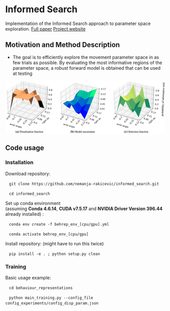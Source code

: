 
# Informed Search

Implementation of the Informed Search approach to parameter space exploration.
[Full paper](https://link.springer.com/article/10.1007%2Fs10514-019-09842-7)
[Project website](https://sites.google.com/view/informedsearch)


## Motivation and Method Description

- The goal is to efficiently explore the movement parameter space in as few trials as possible. By evaluating the most informative regions of the parameter space,  a robust forward model is obtained that can be used at testing

![Method components](img/method_components.png)

## Code usage

### Installation

Download repository:

&nbsp;&nbsp;&nbsp;`git clone https://github.com/nemanja-rakicevic/informed_search.git`

&nbsp;&nbsp;&nbsp;`cd informed_search`


Set up conda environment<br/>
(assuming __Conda 4.6.14__, __CUDA v7.5.17__ and __NVIDIA Driver Version 396.44__ already installed) :

&nbsp;&nbsp;&nbsp;`conda env create -f behrep_env_[cpu/gpu].yml`

&nbsp;&nbsp;&nbsp;`conda activate behrep_env_[cpu/gpu]`


Install repository:
(might have to run this twice)

<!-- &nbsp;&nbsp;&nbsp;`python setup.py install clean` -->
&nbsp;&nbsp;&nbsp;`pip install -e . ; python setup.py clean`



### Training

Basic usage example:

&nbsp;&nbsp;&nbsp;`cd behaviour_representations`

&nbsp;&nbsp;&nbsp;`python main_training.py --config_file config_experiments/config_disp_param.json`
